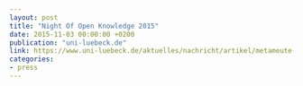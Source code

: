 ```yaml
---
layout: post
title: "Night Of Open Knowledge 2015"
date: 2015-11-03 00:00:00 +0200
publication: "uni-luebeck.de"
link: https://www.uni-luebeck.de/aktuelles/nachricht/artikel/metameute-night-of-open-knowledge-2015.html
categories:
- press
---
```

